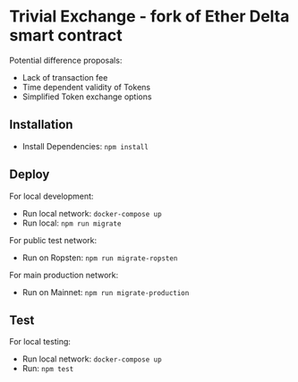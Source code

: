 # Trivial Exchange - fork of Ether Delta smart contract

Potential difference proposals:

- Lack of transaction fee
- Time dependent validity of Tokens
- Simplified Token exchange options

## Installation

- Install Dependencies: `npm install`

## Deploy

For local development:

- Run local network: `docker-compose up`
- Run local: `npm run migrate`

For public test network:

- Run on Ropsten: `npm run migrate-ropsten`

For main production network:

- Run on Mainnet: `npm run migrate-production`

## Test

For local testing:

- Run local network: `docker-compose up`
- Run: `npm test`
